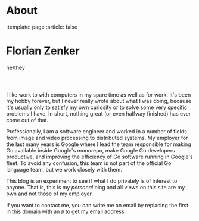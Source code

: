 # About
:template: page
:article: false

<header style="text-align: left" class="header">
   <h1 style="margin-right: 0.5rem;">Florian Zenker</h1>
   <span style="color: var(--color-text-soft);">he/they</span>
</header>

<div class="content">

I like work to with computers in my spare time as well as for work. It's been my hobby forever, but
I never really wrote about what I was doing, because it's usually only to satisfy my own curiosity
or to solve some very specific problems I have. In short, nothing great (or even halfway finished)
has ever come out of that.

Professionally, I am a software engineer and worked in a number of fields from image and video
processing to distributed systems. My employer for the last many years is Google where I lead the
team responsible for making Go available inside Google's monorepo, make Google Go developers
productive, and improving the efficiency of Go software running in Google's fleet. To avoid any
confusion, this team is not part of the official Go language team, but we work closely with them.

This blog is an experiment to see if what I do privately is of interest to anyone. That is, this is
my *personal* blog and all views on this site are my own and not those of my employer.

If you want to contact me, you can write me an email by replacing the first `.` in this domain with
an `@` to get my email address.

</div>
